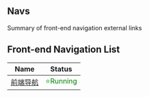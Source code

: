 ## Navs
Summary of front-end navigation external links


## Front-end Navigation List

<!-- @start -->
| Name                                  | Status                                     |
| ------------------------------------- | ------------------------------------------ |
| [前端导航](https://nav.poetries.top/) | <span style="color: green">⭐Running</span> |
<!-- @end -->